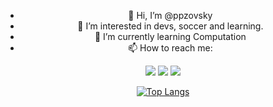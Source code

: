 <div align="center">
  
  - 👋 Hi, I’m @ppzovsky
  - 👀 I’m interested in devs, soccer and learning.
  - 🌱 I’m currently learning Computation
  - 📫 How to reach me: 
  <div>
  <a href="https://www.instagram.com/ppzovsky/" target="_blank"><img loading="lazy" src="https://img.shields.io/badge/-Instagram-%23E4405F?style=for-the-badge&logo=instagram&logoColor=white" target="_blank"></a>
  <a href = "mailto:contato@joaopedrosoaresdebrito@gmail.com"><img loading="lazy" src="https://img.shields.io/badge/Gmail-D14836?style=for-the-badge&logo=gmail&logoColor=white" target="_blank"></a>
  <a href="https://www.linkedin.com/in/jo%C3%A3o-pedro-soares-164964236/" target="_blank"><img loading="lazy" src="https://img.shields.io/badge/-LinkedIn-%230077B5?style=for-the-badge&logo=linkedin&logoColor=white" target="_blank"></a>   
  </div>
  
  [![Top Langs](https://github-readme-stats.vercel.app/api/top-langs/?username=ppzovsky&layout=compact)](https://github.com/USERNAME/github-readme-stats)

</div>

<!---
ppzovsky/ppzovsky is a ✨ special ✨ repository because its `README.md` (this file) appears on your GitHub profile.
You can click the Preview link to take a look at your changes.
--->
